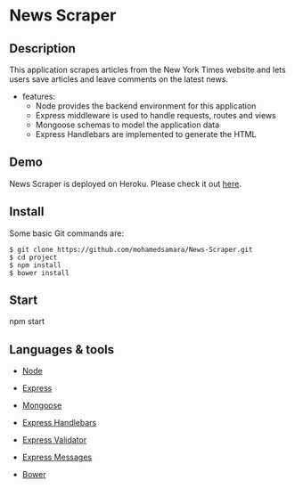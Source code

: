 # News Scraper

## Description

This application scrapes articles from the New York Times website and lets users save articles and leave comments on the latest news.

* features:
  * Node provides the backend environment for this application
  * Express middleware is used to handle requests, routes and views
  * Mongoose schemas to model the application data
  * Express Handlebars are implemented to generate the HTML 


## Demo
	
News Scraper is deployed on Heroku. Please check it out [here](https://afternoon-atoll-26035.herokuapp.com/).


## Install

Some basic Git commands are:

```
$ git clone https://github.com/mohamedsamara/News-Scraper.git
$ cd project
$ npm install
$ bower install

```

## Start

npm start

## Languages & tools

- [Node](https://nodejs.org/en/)

- [Express](https://expressjs.com/)

- [Mongoose](https://mongoosejs.com/)

- [Express Handlebars](https://github.com/ericf/express-handlebars)

- [Express Validator](https://express-validator.github.io/docs/)

- [Express Messages](https://github.com/visionmedia/express-messages)

- [Bower](https://bower.io/)

